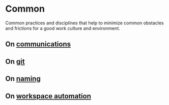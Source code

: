 # Common

Common practices and disciplines that help to minimize common obstacles and frictions for a good work culture and environment.

## On [communications](communications.md)

## On [git](git.md)

## On [naming](naming.md)

## On [workspace automation](workspace-automation.md)
